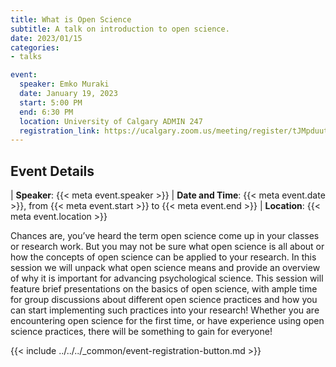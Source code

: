 ```yaml
---
title: What is Open Science
subtitle: A talk on introduction to open science.
date: 2023/01/15
categories:
- talks

event:
  speaker: Emko Muraki
  date: January 19, 2023
  start: 5:00 PM
  end: 6:30 PM
  location: University of Calgary ADMIN 247 
  registration_link: https://ucalgary.zoom.us/meeting/register/tJMpduutrjIiHtRs1_xwPmslsolZYo-Im9kZ
---
```


## Event Details

| __Speaker__: {{< meta event.speaker >}}
| __Date and Time__: {{< meta event.date >}}, from {{< meta event.start >}} to {{< meta event.end >}}
| __Location__: {{< meta event.location >}}

Chances are, you’ve heard the term open science come up in your classes or research work. But you may not be sure what open science is all about or how the concepts of open science can be applied to your research. In this session we will unpack what open science means and provide an overview of why it is important for advancing psychological science. This session will feature brief presentations on the basics of open science, with ample time for group discussions about different open science practices and how you can start implementing such practices into your research! Whether you are encountering open science for the first time, or have experience using open science practices, there will be something to gain for everyone! 

<!--
This is a registration button for the event. The URL for the button can be specified in the `registration_link` YAML parameter above. If you don't need a registration button you can remove the shortcode below.
-->
{{< include ../../../_common/event-registration-button.md >}}
